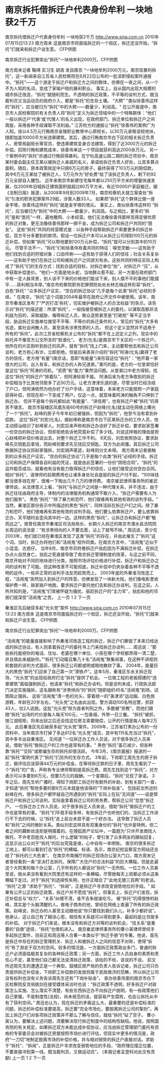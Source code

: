 # 南京拆托借拆迁户代表身份牟利 一块地获2千万

南京拆托借拆迁户代表身份牟利 一块地获2千万
http://www.sina.com.cn  2010年07月15日13:23  南方周末
这是南京市将面临拆迁的一个街区，拆迁还没开始，“拆托”们就来和拆迁户谈生意。 CFP供图

南京拆迁行业犯罪突出“拆托”一块地牟利2000万。CFP供图

南方周末记者 鞠靖 实习生 胡涵
发自南京
“一块地牟利2000万元，南京现暴利拆托”，这一新闻来自江苏省人民检察院在6月22日公布的一批渎职侵权案件通报中。“拆托”——这个游走于拆迁户和拆迁方之间的群体，仿佛在一夜之间，从一个不为人知的名词，变成了家喻户晓的暴利职业。
事实上，自从国内出现大规模的城市拆迁改造，“拆托”就随利而生。不透明的拆迁政策，不平等的谈判方式，既当裁判员又当运动员的政府介入，都是“拆托”的生存土壤。
“大鳄”
"类似徐善伟这样的“拆托”，应当被归为“拆托”中的大鳄——数量少，利润高。"
在公开报道中，南京市人民检察院的有关负责人将“拆托”定义为拆迁领域中的一个特殊群体：“他们一般以拆迁户‘代表’或‘代理人’的名义出现，在政府部门、拆迁单位和拆迁户之间周旋，采用各种手段谋取不法利益。”
江苏检方的通报让“拆托”徐善伟的案例广为人知。徐以4.5万元行贿南京金陵职业教育中心原校长，以30万元承租该校地块，随即加盖10000平方米违章建筑。其后，通过行贿南京市白下区的相关拆迁负责人、房管局副局长等官员，使违章建筑变身合法建筑，得到了近3000万元的拆迁补偿。扣除行贿和建筑成本，徐善伟单这一个项目就获利高达2000余万元。
另一个案例中的“拆托”亦通过行贿获得暴利。在宁杭高速公路二期的拆迁项目中，南京某村委会副主任王某以被拆迁人亲戚的名义，承诺给拆迁负责人好处，让其多算点面积。随后，原本政策规定中只赔6万元的房子，最终获得了103万元的赔偿款。其中6万元王某给了被拆迁人，5万元作为“好处费”给了该拆迁负责人，剩下的92万元全部自入腰包。
近年来南京市新建住宅每年都以250万平方米的增量快速发展，仅2009年旧城拆迁建筑面积就超过80万平方米，有近10000户家庭搬迁。据《法制日报》报道，从2008年9月到2009年7月，南京检察机关就立案查处“拆托”引发的职务犯罪案件29起，涉案人数33人。
如果把“拆托”这个群体比做一座金字塔，徐善伟这样的“拆托”就是金字塔的塔尖。
事实上，类似徐善伟这样的 “拆托”，应当被归为“拆托”中的大鳄——数量少，利润高。与之相比，更多的“拆托”是和“医托”一样，遍地撒网、小本经营。他们无法像徐善伟那样觅得足够优质的拆迁对象，更无法像徐善伟那样一掷千金，成为拆迁公司和拆迁户共同的“朋友”。
这些“拆托”共同的经营模式是：以各种手段帮助拆迁户索要更多的拆迁补偿，双方平分多要到的款项。假设一位拆迁户本可以从拆迁公司得到100万元的拆迁补偿，但如果“拆托”可以帮他要到120万元补偿，“拆托”就可以分到其中的10万元。
尽管手法不一，“拆托”们和徐善伟有着共同的特征：嗅觉灵敏——这有助于他们找到合适的狩猎对象；口齿伶俐——这有助于获得人们的信任；社会关系复杂——这有助于他们在拆迁公司和被拆迁户之间游刃有余。这些共同的特征实际上构成了“拆托”们的生存方式：找到合适的目标，对拆迁单位“抬”，对拆迁户 “压”，从中获取补偿差价。“他们一方面是地头蛇，当地群众惹不起，另一方面在政府部门中有一定人脉背景，别人谈不下来的价格他们能谈下来，别人摆不平的事他们能摆平……获利相当丰厚。”南京市检察院职务犯罪预防处处长林志梅这样形容“拆托”。
白色“拆托”
"众多拆迁户证实，“空白的拆迁协议”几乎是每个此类“拆托”必经的手续。"
在南京，“拆托”这个词是2004年最早在政府公开文件中被使用。该年，南京市秦淮区发布了“严厉打击‘拆托’，切实维护被拆迁人的合法权益”的告示。该告示对“拆托”的描述是：所谓“拆托”，一般指接受被拆迁人的委托，以谋取高额非法利益为目的，采取威胁、侮辱拆迁人员，聚众造势甚至是“打砸抢” 等不正当手段，胁迫拆迁实施单位接受不平等、不等价的拆迁条件的人，常见的“拆托”大多有劣迹，属社会闲散人员，甚至具有涉黑性质的人员。
但这个定义显然并不适用于所有的“拆托”。此次江苏省检察机关公布的“拆托”都不在上述定义之列，现实中的拆托并不像官方公文所言的“脸谱化”。
老方(化名)是南京市下关区的一个拆迁户。他所在的片区刚听到拆迁的风声，就有“拆托”找上门来，主动要帮他去和拆迁公司谈判，老方担心有诈，立即拒绝。但是后来表哥介绍的“拆托”阿涛(化名)赢得了老方的信任，老方用“有量”(南京话，意即“有能量”)来形容这位“拆托”：“他开着一家很大的公司，出入有车，和拆迁办的人称兄道弟。”凑巧的是，老方的一位堂弟恰好是这位“拆托”阿涛的司机，“资质”和“能力”果然没问题。从堂弟口中老方得知，找这位“拆托”的拆迁户“排着队”，但阿涛轻易不接。
阿涛后来为老方争取到的拆迁补偿相当于比其他邻居多了近50万元。让老方津津乐道的是，尽管当时已经冻结了户口，但阿涛依然为他办好了分户手续，这意味着，本来老方只能按照一户家庭获得补偿，但现在却一下变成了两户。仅这一点，就意味着阿涛的触角不只伸到了拆迁办。
但并不是每个拆托都如此“有能量”、“讲信用”，也有拆迁户被“拆托”坑得苦不堪言。
南京市鼓楼区凤凰东街60号的拆迁户赵峰(化名)就主动在网络上曝光了一个“拆托”。赵峰的房子今年年初已被强拆，但因为“拆托”，他至今没有拿到补偿款。
这位“拆托”刘宏(化名)，据赵峰称是南京市白下区某拆迁办的工作人员，他主动搭讪结识了赵峰家人。刘宏后来声称和拆迁办谈好了拆迁补偿，要求赵家签署一份空白的拆迁协议，但却拒绝告诉他究竟补偿了多少钱。刘说这样做的理由是担心赵峰把补偿价格说出去，对整个拆迁工作不利。
8天后，刘宏依照协议，要求赵峰先交钥匙后拿钱，而赵峰则要求先见钱后交钥匙，双方为此闹僵。其后拆迁公司依据拆迁协议将赵家强拆，刘宏销声匿迹，赵峰则分文未得。
南方周末记者接触到的众多拆迁户证实，“空白的拆迁协议”几乎是每个此类“拆托”必经的手续。拆迁公司和拆迁户保障各自利益的凭证，就是由此签署的一份份“阴阳合同”。“拆托”的运作能否成功，就看他有没有能力取得拆迁户的信任，让他们接受这份空白合同。
相对“拆托”，请律师的前期费用也让诸多身处社会底层的拆迁户付不起，“100块钱都当很多钱在用”，很难一下掏出几千几万的律师费。
南京崔武律师事务所的崔武律师说，从法律意义上看，“拆托”与拆迁户之间是一种代理关系，并不违法，由于拆迁往往由政府主导，体制内的法律服务机构通常不敢介入，“拆迁户需要有人为他们服务”。
黑色“拆托”
"除了暴力和恐吓，他们很难再有其他有效的谈判手段。"
当然，秦淮区那份告示中所描述的黑色“拆托”，同样活跃在拆迁户们之间。除了暴力和恐吓，他们很难再有其他有效的谈判手段。他们要么依靠拆迁户，要么依靠拆迁办，天平随时会歪向其中的一边。这样的黑色“拆托”，让拆迁办和拆迁户都“敬而远之”。按曾任南京市秦淮区司法局局长、长期介入拆迁的南京市溧水县法院院长周迅的说法是：“有涉黑倾向的人不要去惹，沾上了就甩不掉。”
周迅说，至少在2003年，他们就已经在秦淮区发现了这类“拆托”的存在，并由此催生了“拆托”这个词。当时，拆迁办将他们和“活闹鬼”视作同类。在南京方言中，“活闹鬼”近似于小混混、古惑仔。
当年8月，南京市邓府巷拆迁户翁彪因为不满拆迁补偿，在拆迁办点火自焚身亡。翁彪之死直接导致了南京拆迁管理制度的改革，与这之前不同，南京开始对不同的地块进行分类，按照市场评估价格进行补偿，拆迁户和拆迁办之间的谈判有了可能。但这种改革不可能彻底，拆迁补偿中仍夹杂着各种不平等不透明的运作，一些非正常的谈判手法反而趁势而上。
2003年底的外秦淮河改造工程，“活闹鬼”突然加入到拆迁户的阵营，仿佛发现了一块新大陆，他们像电影里收保护费一样，挨家挨户地跑，要求拆迁户委托他们去和拆迁办谈判。在这之前，人所共知的是，“活闹鬼”们常被怀疑为骚扰、驱赶拆迁户的“主力军”，翁彪和他的邻居们就深受“活闹鬼”之苦。
上一页
1
2
下一页

秦淮区先后破获多起“光头党”案件
http://www.sina.com.cn  2010年07月15日13:23  南方周末
这是南京市将面临拆迁的一个街区，拆迁还没开始，“拆托”们就来和拆迁户谈生意。 CFP供图

南京拆迁行业犯罪突出“拆托”一块地牟利2000万。CFP供图

“活闹鬼”的能量直接影响了外秦淮河改造工程的拆迁，拆迁户们撕毁了本来已经达成的拆迁协议，有人则拿着拆迁户的委托书上门来找拆迁办谈判……
周迅说：“那些拆托能把你的电话、住址、老婆在哪个单位、小孩在哪个学校都弄得一清二楚，并且借此来威胁你。”“拆托”们动辄召集几十名“活闹鬼”聚集闹事，在这种不讲规则和套路的谈判方式面前，很多拆迁公司都或明或暗地散财了事。
2004年，能量巨大的黑色“拆托”们迎来了自己第一次“滑铁卢”。这年5月，秦淮区东水关拆迁现场，“光头党”的出现给政府打击“拆托”提供了机会。
一位做工程的老板搭建的“违章建筑”面临强制拆迁，他请来“拆托”和拆迁办谈判。但是谈判未成，行政执法部门决定实施强拆，这名据称有“涉黑倾向”的“拆托”随即组织45名“活闹鬼”到场，试图阻止强拆。
这些“活闹鬼”清一色的光头，穿着统一的“美津浓”运动服、白色旅游鞋，年龄在20岁左右，“光头党”之名由此出现。警方调动100名特巡警，抓获 43人，仅2人逃脱。这批“光头党”除为首者判刑之外，多数被“劳教”，而他们跟随“拆托”出场的代价是每人每天100元，一包香烟，外带一日三餐。
“拆托”被抓，按江湖规矩，将来出狱之后还会找这位房主索要赔偿，公开的行情是每人每年2万元。
此后秦淮区先后破获多起“光头党”案件。2009年，江苏省打黑办公布的一份资料中，当年南京市打掉了多达612名“光头党”成员，其中有115名充当过“拆托”，其中多半出自秦淮区。
无间道
"一位拆迁办工作人员说，对于很多拆迁人员来说，借助“拆托”做拆迁户的工作也是常有的事。"
黑色“拆托”虽已减少，但各种靠“拆托”“交际”或欺骗生存的拆托却很活跃。
今年3月，《南京晨报》报道的一起“拆托”案例代表了“拆托”们另外的生存方式。
3年前，下岗职工周先生的房子拆迁，据评估应该获得44万元的补偿金。在等待拆迁款的日子里，周先生看到了一个“拆托”的广告，声称有专业律师帮助提高拆迁费。周先生找到这个“拆托”，对方表示可以多要到6万元，但要3万元的报酬。一个星期后，“拆托”兑现了承诺。
3年之后，周先生听广播时，得知下岗职工拆迁时有额外的补助，到有关部门一查，才知道“拆托”帮他多要的那6万元本就是他该得的“下岗补贴金”。
包括前文所述的赵峰在内，很多拆迁户都怀疑自己所遇到的“拆托”实际上在玩“无间道”——说是帮拆迁户和拆迁公司谈判，实际是拿着拆迁公司的劳务费，帮拆迁公司“忽悠”拆迁户。
一位拆迁办工作人员说，对于很多拆迁人员来说，借助“拆托”做拆迁户的工作也是常有的事。“拆托”们毕竟手段多样，有些拆迁户也听他们的，当拆迁工作进行不下去的时候，让“拆托”走上前台未尝不是一个好办法。
这导致了拆迁人员和“拆托”之间的微妙关系。类似刘宏这样具有双重身份的“拆托”也许是特例，但二者之间的藕断丝连却是明摆着的。在搜狐房产论坛中，一篇题为“只许开发商找人做托，不许老百姓找人做托，什么逻辑”的帖子，曾引发了众多网友的跟帖回复，这显示出公众对于“拆托”的后台究竟是谁，心中自有一本明账。
南京的很多拆迁工地上，都可以看到打击“拆托”的横幅、标语、告示，南京纪检监察官方网站还总结了“拆托的三大危害”。
在南京市南捕厅的拆迁现场办公室大门口，南方周末记者曾经看到一条“坚决打击拆托，保障广大住户的合法利益”的巨大横幅，但是走遍这个大院里的每个办公室，几乎所有的人都说对“拆托”一无所知。一位工作人员甚至说，她从来没有看到大院里还有这样的一条横幅，尽管她每天上班都必须从这条横幅下走过。对于“拆托”的选择性失明，也许正暗合了“此地无银三百两”的老话。
“拆托”之源
"求助于“拆托”、“拆闹”，正是拆迁户寻求改变弱势地位的手段。"
如果有公开公正的拆迁政策，拆迁户并不愿找“拆托”。但事实上，拆迁户们发现，拆迁补偿总与“权力”、“关系”纠缠不清，谁不去争就谁吃亏。
被“拆托”坑得很惨的赵峰，其实是个头脑清醒的人。做电子商务的他，曾经在网络上查遍了所有的拆迁政策。赵峰说，拆迁办的人甚至主动跟他说“你只要找到我们头儿，补多少都好说”。他承认，这让自己有了糊涂心思，相信有关系就可以得到更多、最起码是比邻居多的补偿。
对于拆迁户们来说，根本没有和拆迁方对等的谈判机会，“找关系”是重要的“自救”途径，“拆托”也借机进入。
南京崔武律师事务所的曹小寅律师曾经手多起拆迁案件，目前正和周迅等人合著一本类似于“拆迁手册”的专著。他说，首先是拆迁中存在的拆迁管理机关、拆迁人和被拆迁人之间的信息不对称，使得“拆托”有了游走于双方的空间。较多的情况是，一方面拆迁政策政出多门，普通的拆迁户必须面临极其复杂的各种拆迁政策；另一方面，拆迁工作人员自身的素质和责任心不足，甚至他们自己都无法说清拆迁政策，该给的不给，该说的不说。
前文所述周先生的遭遇正是一个典型。鼓楼区房产局的负责人告诉记者，拆迁公司只负责提供拆迁补偿金，下岗职工补偿款的发放则属于民政救济的范畴，所以拆迁公司没有权利也没有义务告诉周先生还有“下岗补贴金”。
查办徐善伟案的南京市白下区检察院反贪局姚剑在接受媒体采访时也说：“拆迁政策不透明，好多拆迁户对政策怎么实施、怎么落实不清楚，有些东西拆迁办不向拆迁户挑明，有一些政策他们自己掌握。不是制度性(法规)，尚未规范的话，就容易产生腐败，也会让拆托从中有了获利空间。”
周迅也认为，现在拆迁的矛盾这么大，最重要的还是补偿标准的问题，拆迁的补偿标准要提高，拆迁要“完全市场化，要脱离拆迁公司的掣肘”。再加上拆迁户们对各项拆迁政策并不那么了解与信任，就给“拆托”钻了空子。
曹小寅认为，要解决上述问题，须要解决现行拆迁制度中的结构性缺陷。他说，按照国务院的有关规定，如果拆迁双方未能达成补偿协议，应当由拆迁管理部门委托有资格的专家委员会对被拆迁房屋按照市场价进行评估，但现实中更多的情况是，政府“一刀切”地制定脱离市场的补偿价格，并与相对弱势的拆迁户直接对话。求助于“拆托”、“拆闹”，正是拆迁户寻求改变弱势地位的手段，“政府理应摆正位置，不要直接冲到第一线，既当裁判员，又做运动员”。
(本报记者孟登科对此文有贡献)
上一页
1
2
下一页

